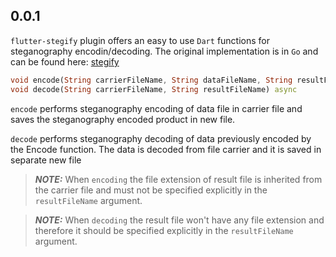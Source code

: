 ## 0.0.1
`flutter-stegify` plugin offers an easy to use `Dart` functions for steganography encodin/decoding.
The original implementation is in `Go` and can be found here: [stegify](https://github.com/DimitarPetrov/stegify)

```dart
void encode(String carrierFileName, String dataFileName, String resultFileName) async
void decode(String carrierFileName, String resultFileName) async
``` 

`encode` performs steganography encoding of data file in carrier file and saves the steganography encoded product in new file.

`decode` performs steganography decoding of data previously encoded by the Encode function.
The data is decoded from file carrier and it is saved in separate new file

> **_NOTE:_**  When `encoding` the file extension of result file is inherited from the carrier file and must not be specified
explicitly in the `resultFileName` argument.

> **_NOTE:_**  When `decoding` the result file won't have any file extension and therefore it should be specified explicitly
in the `resultFileName` argument.
